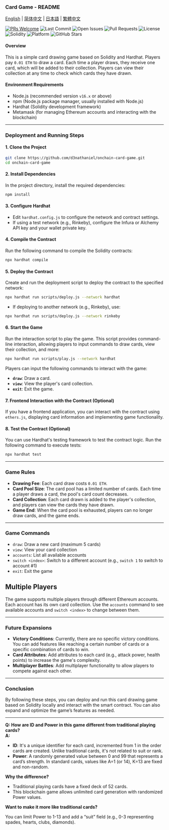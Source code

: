 ### **Card Game - README**

[English](README.md) | [简体中文](README_zh-CN.md) | [日本語](README_ja.md) | [繁體中文](README_zh-Hant.md)

[![PRs Welcome](https://img.shields.io/badge/PRs-welcome-brightgreen.svg?style=flat-square)](http://makeapullrequest.com)
![Last Commit](https://img.shields.io/github/last-commit/d3nathaniel/onchain-card-game)
![Open Issues](https://img.shields.io/github/issues/d3nathaniel/onchain-card-game)
![Pull Requests](https://img.shields.io/github/issues-pr/d3nathaniel/onchain-card-game)
![License](https://img.shields.io/github/license/d3nathaniel/onchain-card-game)
![Solidity](https://img.shields.io/badge/built_with-Solidity-blue?logo=ethereum)
![Platform](https://img.shields.io/badge/platform-Hardhat-blue)
![GitHub Stars](https://img.shields.io/github/stars/d3nathaniel/onchain-card-game?style=social)


#### **Overview**

This is a simple card drawing game based on Solidity and Hardhat. Players pay `0.01 ETH` to draw a card. Each time a player draws, they receive one card, which will be added to their collection. Players can view their collection at any time to check which cards they have drawn.

#### **Environment Requirements**

* Node.js (recommended version `v16.x` or above)
* npm (Node.js package manager, usually installed with Node.js)
* Hardhat (Solidity development framework)
* Metamask (for managing Ethereum accounts and interacting with the blockchain)

---

### **Deployment and Running Steps**

#### **1. Clone the Project**

```bash
git clone https://github.com/d3nathaniel/onchain-card-game.git
cd onchain-card-game
```

#### **2. Install Dependencies**

In the project directory, install the required dependencies:

```bash
npm install
```

#### **3. Configure Hardhat**

* Edit `hardhat.config.js` to configure the network and contract settings.
* If using a test network (e.g., Rinkeby), configure the Infura or Alchemy API key and your wallet private key.

#### **4. Compile the Contract**

Run the following command to compile the Solidity contracts:

```bash
npx hardhat compile
```

#### **5. Deploy the Contract**

Create and run the deployment script to deploy the contract to the specified network:

```bash
npx hardhat run scripts/deploy.js --network hardhat
```

* If deploying to another network (e.g., Rinkeby), use:

```bash
npx hardhat run scripts/deploy.js --network rinkeby
```

#### **6. Start the Game**

Run the interaction script to play the game. This script provides command-line interaction, allowing players to input commands to draw cards, view their collection, and more:

```bash
npx hardhat run scripts/play.js --network hardhat
```

Players can input the following commands to interact with the game:

* **`draw`**: Draw a card.
* **`view`**: View the player's card collection.
* **`exit`**: Exit the game.

#### **7. Frontend Interaction with the Contract (Optional)**

If you have a frontend application, you can interact with the contract using `ethers.js`, displaying card information and implementing game functionality.

#### **8. Test the Contract (Optional)**

You can use Hardhat's testing framework to test the contract logic. Run the following command to execute tests:

```bash
npx hardhat test
```

---

### **Game Rules**

* **Drawing Fee**: Each card draw costs `0.01 ETH`.
* **Card Pool Size**: The card pool has a limited number of cards. Each time a player draws a card, the pool's card count decreases.
* **Card Collection**: Each card drawn is added to the player's collection, and players can view the cards they have drawn.
* **Game End**: When the card pool is exhausted, players can no longer draw cards, and the game ends.

---

### **Game Commands**

- `draw`: Draw a new card (maximum 5 cards)
- `view`: View your card collection
- `accounts`: List all available accounts
- `switch <index>`: Switch to a different account (e.g., `switch 1` to switch to account #1)
- `exit`: Exit the game

## Multiple Players

The game supports multiple players through different Ethereum accounts. Each account has its own card collection. Use the `accounts` command to see available accounts and `switch <index>` to change between them.


---

### **Future Expansions**

* **Victory Conditions**: Currently, there are no specific victory conditions. You can add features like reaching a certain number of cards or a specific combination of cards to win.
* **Card Attributes**: Add attributes to each card (e.g., attack power, health points) to increase the game's complexity.
* **Multiplayer Battles**: Add multiplayer functionality to allow players to compete against each other.

---

### **Conclusion**

By following these steps, you can deploy and run this card drawing game based on Solidity locally and interact with the smart contract. You can also expand and optimize the game’s features as needed.

---

**Q: How are ID and Power in this game different from traditional playing cards?**  
**A:**

- **ID**: It's a unique identifier for each card, incremented from 1 in the order cards are created. Unlike traditional cards, it's not related to suit or rank.
- **Power**: A randomly generated value between 0 and 99 that represents a card’s strength. In standard cards, values like A=1 (or 14), K=13 are fixed and non-random.

**Why the difference?**

- Traditional playing cards have a fixed deck of 52 cards.
- This blockchain game allows unlimited card generation with randomized Power values.

**Want to make it more like traditional cards?**

You can limit Power to 1-13 and add a “suit” field (e.g., 0-3 representing spades, hearts, clubs, diamonds).

